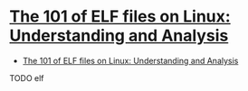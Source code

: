 # [The 101 of ELF files on Linux: Understanding and Analysis](https://linux-audit.com/elf-binaries-on-linux-understanding-and-analysis/)

- [The 101 of ELF files on Linux: Understanding and Analysis](#the-101-of-elf-files-on-linux-understanding-and-analysis)

















TODO elf